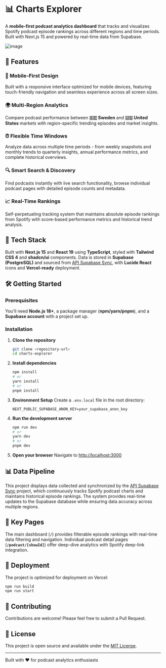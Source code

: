# 📊 Charts Explorer

A **mobile-first podcast analytics dashboard** that tracks and visualizes Spotify podcast episode rankings across different regions and time periods. Built with Next.js 15 and powered by real-time data from Supabase.

![image](https://github.com/user-attachments/assets/d28d5c78-259e-46ce-911b-bd4a06f9ea56)

## 🌟 Features

### 📱 **Mobile-First Design**
Built with a responsive interface optimized for mobile devices, featuring touch-friendly navigation and seamless experience across all screen sizes.

### 🌍 **Multi-Region Analytics**
Compare podcast performance between **🇸🇪 Sweden** and **🇺🇸 United States** markets with region-specific trending episodes and market insights.

### ⏰ **Flexible Time Windows**
Analyze data across multiple time periods - from weekly snapshots and monthly trends to quarterly insights, annual performance metrics, and complete historical overviews.

### 🔍 **Smart Search & Discovery**
Find podcasts instantly with live search functionality, browse individual podcast pages with detailed episode counts and metadata.

### 📈 **Real-Time Rankings**
Self-perpetuating tracking system that maintains absolute episode rankings from Spotify with score-based performance metrics and historical trend analysis.

## 🚀 Tech Stack

Built with **Next.js 15** and **React 19** using **TypeScript**, styled with **Tailwind CSS 4** and **shadcn/ui** components. Data is stored in **Supabase (PostgreSQL)** and sourced from [API Supabase Sync](https://github.com/mrconter1/api-supabase-sync), with **Lucide React** icons and **Vercel-ready** deployment.

## 🛠️ Getting Started

### Prerequisites
You'll need **Node.js 18+**, a package manager (**npm/yarn/pnpm**), and a **Supabase account** with a project set up.

### Installation

1. **Clone the repository**
   ```bash
   git clone <repository-url>
   cd charts-explorer
   ```

2. **Install dependencies**
   ```bash
   npm install
   # or
   yarn install
   # or
   pnpm install
   ```

3. **Environment Setup**
   Create a `.env.local` file in the root directory:
   ```env
   NEXT_PUBLIC_SUPABASE_ANON_KEY=your_supabase_anon_key
   ```

4. **Run the development server**
   ```bash
   npm run dev
   # or
   yarn dev
   # or
   pnpm dev
   ```

5. **Open your browser**
   Navigate to [http://localhost:3000](http://localhost:3000)

## 📊 Data Pipeline

This project displays data collected and synchronized by the [API Supabase Sync](https://github.com/mrconter1/api-supabase-sync) project, which continuously tracks Spotify podcast charts and maintains historical episode rankings. The system provides real-time updates to the Supabase database while ensuring data accuracy across multiple regions.

## 🎯 Key Pages

The main dashboard (**`/`**) provides filterable episode rankings with real-time data filtering and navigation. Individual podcast detail pages (**`/podcast/[showId]`**) offer deep-dive analytics with Spotify deep-link integration.

## 🚀 Deployment

The project is optimized for deployment on Vercel:

```bash
npm run build
npm run start
```

## 🤝 Contributing

Contributions are welcome! Please feel free to submit a Pull Request.

## 📄 License

This project is open source and available under the [MIT License](LICENSE).

---

Built with ❤️ for podcast analytics enthusiasts
